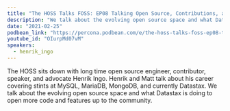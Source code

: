 ```yaml
---
title: "The HOSS Talks FOSS: EP08 Talking Open Source, Contributions, and Databases with Henrik Ingo DataStax’s VP of Engineering in EMEA"
description: "We talk about the evolving open source space and what Datastax is doing to open more code and features up to the community."
date: "2021-02-25"
podbean_link: "https://percona.podbean.com/e/the-hoss-talks-foss-ep08-talking-open-source-contributions-and-databases-with-henrik-ingo-datastax-s-vp-of-engineering-in-emea/"
youtube_id: "OIurpMd07vM"
speakers:
  - henrik_ingo
---
```


The HOSS sits down with long time open source engineer, contributor, speaker, and advocate Henrik Ingo.  Henrik and Matt talk about his career covering stints at  MySQL, MariaDB, MongoDB, and currently Datastax. We talk about the evolving open source space and what Datastax is doing to open more code and features up to the community.